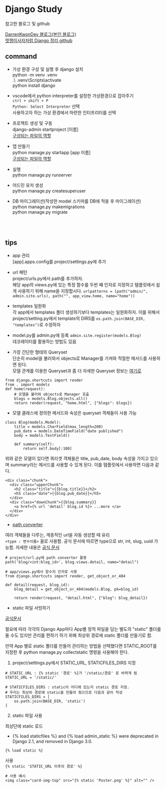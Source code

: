 # Django Study

참고한 블로그 및 github

[DarrenKwonDev 블로그(본인 블로그)](https://darrengwon.tistory.com/category/python%2C%20Selenium%2C%20Django/%F0%9F%94%AB%20Django)  
[멋쟁이사자처럼 Django 정리 github](https://github.com/LikeLionSCH/LikeLion_Django_Study_Summary)

## command

- 가상 환경 구성 및 실행 후 django 설치  
  python -m venv .venv  
  .\ .venv\Scripts\activate  
  python install django

- vscode에서 python interpreter를 설정한 가상환경으로 잡아주기  
  `ctrl + shift + P`  
  `Python: Select Interpreter` 선택  
  사용하고자 하는 가상 환경에서 마련한 인터프리터를 선택

- 프로젝트 생성 및 구동  
  django-admin startproject [이름]  
  [구성되는 파일의 역할](https://darrengwon.tistory.com/343?category=879979)

- 앱 만들기  
  python manage.py startapp [app 이름]  
  [구성되는 파일의 역할](https://darrengwon.tistory.com/343?category=879979)

- 실행  
  python manage.py runserver

- 어드민 유저 생성  
  python manage.py createsuperuser

- DB 마이그레이션(작성한 model 스키마를 DB에 적용 후 마이그레이션)  
  python manage.py makemigrations  
  python manage.py migrate

<br/>
<br/>

## tips

- app 관리  
  [app].apps.config를 project/settings.py에 추가

- url 패턴  
  project/urls.py에서 path를 추가하자.  
  해당 app의 views.py에 있는 특정 함수를 두번 쨰 인자로 지정하고
  템플릿에서 쉽게 사용하기 위해 name을 지정합시다.
  `urlpatterns = [path("admin/", admin.site.urls), path("", app_view.home, name="home")]`

- templates 일원화  
  각 app에서 templates 폴더 생성하기보다 templates는 일원화하자. 이를 위해서 project/setting.py에서 template의 DIRS를
  `os.path.join(BASE_DIR, "templates")`로 수정하자

- model.py를 admin.py에 등록
  `admin.site.register(models.Blog)`  
  데코레이터를 활용하는 방법도 있음

- 가장 간단한 형태의 Queryset  
  단순히 model을 불러와서 objects로 Manager를 가져와
  적절한 메서드를 사용하면 된다.  
  모델 관계를 이용한 Queryset과 좀 더 자세한 Queryset 정보는 [여기로](https://darrengwon.tistory.com/352?category=879979)

```
from django.shortcuts import render
from . import models
def home(request):
    # 모델을 불러와 objects로 Manager 호출
    blogs = models.Blog.objects.all()
    return render(request, "home.html", {"blogs": blogs})
```

- 모델 클래스에 정의한 메서드와 속성은 queryset 객체들이 사용 가능

```
class Blog(models.Model):
    title = models.CharField(max_length=200)
    pub_date = models.DateTimeField("date published")
    body = models.TextField()

    def summary(self):
        return self.body[:100]
```

위와 같은 모델이 있다면 쿼리셋 객체들은 title, pub_date, body 속성을 가지고 있으며 summary라는 메서드를 사용할 수 있게 된다. 이를 템플릿에서 사용하면 다음과 같다.

```
<div class="chunk">
  <div class="upperChunk">
    <h2 class="title">{{blog.title}}</h2>
    <h5 class="date">{{blog.pub_date}}</h5>
  </div>
  <div class="downChunk">{{blog.summary}}
    <a href={% url 'detail' blog.id %}> ...more </a>
  </div>
</div>
```

- [path converter](https://darrengwon.tistory.com/478)

여러 객체들을 다루는, 계층적인 url을 자동 생성할 때 유리  
`<type : 변수이름>` 꼴로 사용함.
공식 문서에 따르면 type으로 str, int, slug, uuid 가능함.
자세한 내용은 [공식 문서](https://docs.djangoproject.com/en/3.1/topics/http/urls/)

```
# project/url.py에 path converter 활용
path('blog/<int:blog_id>', blog.views.detail, name="detail")

# app/views.py에서 함수의 인자로 사용
from django.shortcuts import render, get_object_or_404

def detail(request, blog_id):
    blog_detail = get_object_or_404(models.Blog, pk=blog_id)

    return render(request, "detail.html", {"blog": blog_detail})
```

- static 파일 서빙하기

[공식문서](https://docs.djangoproject.com/en/3.1/howto/static-files/)

필요에 따라 각각의 Django App마다 App별 정적 파일을 담는 별도의 "static" 폴더를 둘 수도 있지만
관리를 편하기 하기 위해 최상위 경로에 static 폴더를 만들기로 함.

만약 App 별로 static 폴더를 만들어 관리하는 방법을 선택했다면
STATIC_ROOT를 지정한 후 python manage.py collectstatic 명령을 사용해야 한다.

1. project/settings.py에서 STATIC_URL, STATICFILES_DIRS 지정

```
# STATIC_URL : {% static '경로' %}가 '/static/경로' 로 바뀌게 됨
STATIC_URL = '/static/'

# STATICFILES_DIRS : static이 어디에 있는지 static 경로 지정.
# 우리는 최상위 경로에 static을 만들어 줬으므로 다음과 같이 작성
STATICFILES_DIRS = [
    os.path.join(BASE_DIR, 'static')
]
```

2. static 파일 사용

최상단에 static 로드

- {% load staticfiles %} and {% load admin_static %} were deprecated in Django 2.1, and removed in Django 3.0.

`{% load static %}`

사용  
`{% static 'STATIC_URL 이후의 경로' %}`

```
# 사용 예시
<img class="card-img-top" src="{% static 'Poster.png' %}" alt="" />
```
